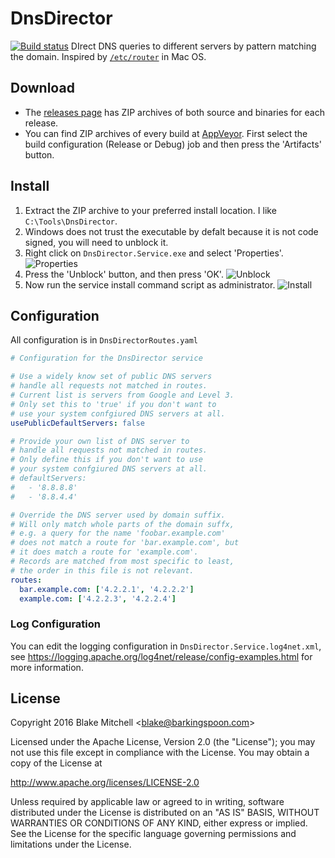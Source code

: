 # DnsDirector
[![Build status](https://ci.appveyor.com/api/projects/status/dgbuyqn9e94ri105?svg=true)](https://ci.appveyor.com/project/kalahari/dnsdirector)
DIrect DNS queries to different servers by pattern matching the domain.
Inspired by [`/etc/router`](http://hints.macworld.com/article.php?story=2004062902195410) in Mac OS.

## Download
* The [releases page](https://github.com/kalahari/DnsDirector/releases) has ZIP archives of both source and binaries for each release.
* You can find ZIP archives of every build at [AppVeyor](https://ci.appveyor.com/project/kalahari/dnsdirector). First select the build configuration (Release or Debug) job and then press the 'Artifacts' button.

## Install
1. Extract the ZIP archive to your preferred install location. I like `C:\Tools\DnsDirector`.
1. Windows does not trust the executable by defalt because it is not code signed, you will need to unblock it.
  1. Right click on `DnsDirector.Service.exe` and select 'Properties'. ![Properties](https://raw.githubusercontent.com/wiki/kalahari/DnsDirector/img/DnsDirector_Unblock_1.png)
  1. Press the 'Unblock' button, and then press 'OK'. ![Unblock](https://raw.githubusercontent.com/wiki/kalahari/DnsDirector/img/DnsDirector_Unblock_2.png)
1. Now run the service install command script as administrator. ![Install](https://raw.githubusercontent.com/wiki/kalahari/DnsDirector/img/DnsDirector_Install.png)

## Configuration
All configuration is in `DnsDirectorRoutes.yaml`

```yaml
# Configuration for the DnsDirector service

# Use a widely know set of public DNS servers
# handle all requests not matched in routes.
# Current list is servers from Google and Level 3.
# Only set this to 'true' if you don't want to
# use your system confgiured DNS servers at all.
usePublicDefaultServers: false

# Provide your own list of DNS server to
# handle all requests not matched in routes.
# Only define this if you don't want to use
# your system confgiured DNS servers at all.
# defaultServers:
#   - '8.8.8.8'
#   - '8.8.4.4'

# Override the DNS server used by domain suffix.
# Will only match whole parts of the domain suffx,
# e.g. a query for the name 'foobar.example.com'
# does not match a route for 'bar.example.com', but
# it does match a route for 'example.com'.
# Records are matched from most specific to least,
# the order in this file is not relevant.
routes:
  bar.example.com: ['4.2.2.1', '4.2.2.2']
  example.com: ['4.2.2.3', '4.2.2.4']
```

### Log Configuration
You can edit the logging configuration in `DnsDirector.Service.log4net.xml`,
see https://logging.apache.org/log4net/release/config-examples.html for more information.

## License
Copyright 2016 Blake Mitchell &lt;blake@barkingspoon.com&gt;

Licensed under the Apache License, Version 2.0 (the "License");
you may not use this file except in compliance with the License.
You may obtain a copy of the License at

http://www.apache.org/licenses/LICENSE-2.0

Unless required by applicable law or agreed to in writing, software
distributed under the License is distributed on an "AS IS" BASIS,
WITHOUT WARRANTIES OR CONDITIONS OF ANY KIND, either express or implied.
See the License for the specific language governing permissions and
limitations under the License.
